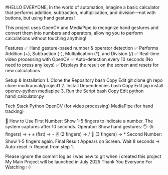 #HELLO EVERYONE,
In the world of automation, imagine a basic calculator that performs addition, subtraction, multiplication, and division—not with buttons, but using hand gestures! 

This project uses OpenCV and MediaPipe to recognize hand gestures and convert them into numbers and operators, allowing you to perform calculations without touching anything! 

Features
✅ Hand gesture-based number & operator detection
✅ Performs Addition (+), Subtraction (-), Multiplication (*), and Division (/)
✅ Real-time video processing with OpenCV
✅ Auto-detection every 10 seconds (No need to press any keys)
✅ Displays the result on the screen and resets for new calculations

 Setup & Installation
1️. Clone the Repository
bash
Copy
Edit
git clone gh repo clone modiraunak/project1
2️. Install Dependencies
bash
Copy
Edit
pip install opencv-python mediapipe
3️. Run the Script
bash
Copy
Edit
python hand_calculator.py

Tech Stack
Python 
OpenCV (for video processing) 
MediaPipe (for hand tracking) 

👋 How to Use
First Number: Show 1-5 fingers to indicate a number. The system captures after 10 seconds.
Operator: Show hand gestures:
🖐️ (5 fingers) → +
✊ (fist) → -
✌️ (2 fingers) → /
🤟 (3 fingers) → *
Second Number: Show 1-5 fingers again.
Final Result Appears on Screen.
Wait 8 seconds → Auto-reset → Repeat from step 1.




Please ignore the commit log as i was new to git when i created this project   
My Main Project will be launched in July 2025 
Thank You Everyone For Watching :-)
